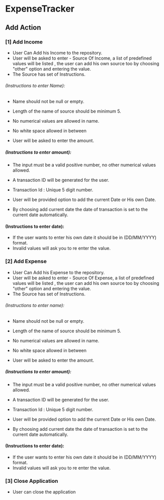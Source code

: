 # ExpenseTracker

## Add Action

### [1] Add Income
* User Can Add his Income to the repository.
* User will be asked to enter - Source Of Income, a list of predefined values will be listed ,
the user can add his own source too by choosing "other" option and entering the value.
* The Source has set of Instructions.
###### (Instructions to enter Name): 
* Name should not be null or empty.
* Length of the name of source should be minimum 5.
* No numerical values are allowed in name.
* No white space allowed in between

* User will be asked to enter the amount.
##### (Instructions to enter amount):
* The input must be a valid positive number, no other numerical values allowed.

* A transaction ID will be generated for the user.
* Transaction Id : Unique 5 digit number.

* User will be provided option to add the current Date or His own Date.
* By choosing add current date the date of transaction is set to the current date automatically.
#### (Instructions to enter date):
* If the user wants to enter his own date it should be in (DD/MM/YYYY) format.
* Invalid values will ask you to re enter the value.

### [2] Add Expense
* User Can Add his Expense to the repository.
* User will be asked to enter - Source Of Expense, a list of predefined values will be listed ,
the user can add his own source too by choosing "other" option and entering the value.
* The Source has set of Instructions.
###### (Instructions to enter name): 
* Name should not be null or empty.
* Length of the name of source should be minimum 5.
* No numerical values are allowed in name.
* No white space allowed in between

* User will be asked to enter the amount.
##### (Instructions to enter amount):
* The input must be a valid positive number, no other numerical values allowed.

* A transaction ID will be generated for the user.
* Transaction Id : Unique 5 digit number.

* User will be provided option to add the current Date or His own Date.
* By choosing add current date the date of transaction is set to the current date automatically.
#### (Instructions to enter date):
* If the user wants to enter his own date it should be in (DD/MM/YYYY) format.
* Invalid values will ask you to re enter the value.

### [3] Close Application
* User can close the application